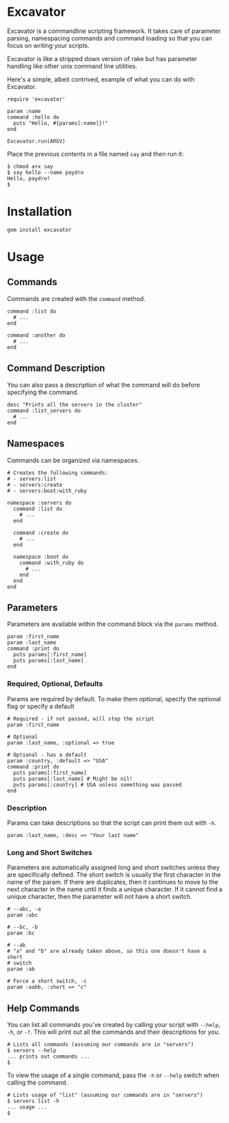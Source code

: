 # Excavator

Excavator is a commandline scripting framework. It takes care of parameter
parsing, namespacing commands and command loading so that you can focus on
writing your scripts.

Excavator is like a stripped down version of rake but has parameter handling like other unix command line utilities.

Here's a simple, albeit contrived, example of what you can do with Excavator.

    require 'excavator'

    param :name
    command :hello do
      puts "Hello, #{params[:name]}!"
    end

    Excavator.run(ARGV)

Place the previous contents in a file named `say` and then run it:

    $ chmod a+x say
    $ say hello --name paydro
    Hello, paydro!
    $


# Installation

    gem install excavator

# Usage

## Commands

Commands are created with the `command` method.

    command :list do
      # ...
    end

    command :another do
      # ...
    end

## Command Description

You can also pass a description of what the command will do before specifying
the command.

    desc "Prints all the servers in the cluster"
    command :list_servers do
      # ...
    end

## Namespaces

Commands can be organized via namespaces.

    # Creates the following commands:
    # - servers:list
    # - servers:create
    # - servers:boot:with_ruby

    namespace :servers do
      command :list do
        # ...
      end

      command :create do
        # ...
      end

      namespace :boot do
        command :with_ruby do
          # ...
        end
      end
    end

## Parameters

Parameters are available within the command block via the `params` method.

    param :first_name
    param :last_name
    command :print do
      puts params[:first_name]
      puts params[:last_name]
    end

### Required, Optional, Defaults

Params are required by default. To make them optional, specify the optional flag or specify a default

    # Required - if not passed, will stop the script
    param :first_name

    # Optional
    param :last_name, :optional => true

    # Optional - has a default
    param :country, :default => "USA"
    command :print do
      puts params[:first_name]
      puts params[:last_name] # Might be nil!
      puts params[:country] # USA unless something was passed
    end

### Description

Params can take descriptions so that the script can print them out with `-h`.

    param :last_name, :desc => "Your last name"


### Long and Short Switches

Parameters are automatically assigned long and short switches unless they are
specifically defined. The short switch is usually the first character in the
name of the param. If there are duplicates, then it continues to move to the
next character in the name until it finds a unique character. If it cannot find
a unique character, then the parameter will not have a short switch.

    # --abc, -a
    param :abc

    # --bc, -b
    param :bc

    # --ab
    # "a" and "b" are already taken above, so this one doesn't have a short
    # switch
    param :ab

    # Force a short switch, -c
    param :aabb, :short => "c"

## Help Commands

You can list all commands you've created by calling your script with `--help`, `-h`, or `-?`. This will print out all the commands and their descriptions for you.

    # Lists all commands (assuming our commands are in "servers")
    $ servers --help
    ... prints out commands ...
    $

To view the usage of a single command, pass the `-h` or `--help` switch when
calling the command.

    # Lists usage of "list" (assuming our commands are in "servers")
    $ servers list -h
    ... usage ...
    $
